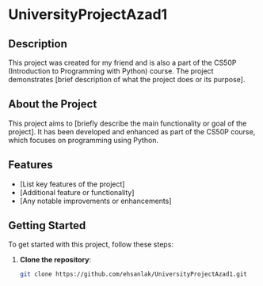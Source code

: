 # UniversityProjectAzad1

## Description

This project was created for my friend and is also a part of the CS50P (Introduction to Programming with Python) course. The project demonstrates [brief description of what the project does or its purpose].

## About the Project

This project aims to [briefly describe the main functionality or goal of the project]. It has been developed and enhanced as part of the CS50P course, which focuses on programming using Python.

## Features

- [List key features of the project]
- [Additional feature or functionality]
- [Any notable improvements or enhancements]

## Getting Started

To get started with this project, follow these steps:

1. **Clone the repository**:
   ```bash
   git clone https://github.com/ehsanlak/UniversityProjectAzad1.git
